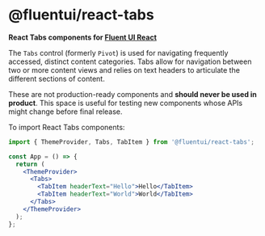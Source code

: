 # @fluentui/react-tabs

**React Tabs components for [Fluent UI React](https://developer.microsoft.com/en-us/fluentui)**

The `Tabs` control (formerly `Pivot`) is used for navigating frequently accessed, distinct content categories. Tabs allow for navigation between two or more content views and relies on text headers to articulate the different sections of content.

These are not production-ready components and **should never be used in product**. This space is useful for testing new components whose APIs might change before final release.

To import React Tabs components:

```jsx
import { ThemeProvider, Tabs, TabItem } from '@fluentui/react-tabs';

const App = () => {
  return (
    <ThemeProvider>
      <Tabs>
        <TabItem headerText="Hello">Hello</TabItem>
        <TabItem headerText="World">World</TabItem>
      </Tabs>
    </ThemeProvider>
  );
};
```

